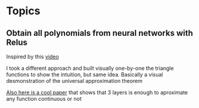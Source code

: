 # Topics


## Obtain all polynomials from neural networks with Relus

Inspired by this [video](https://youtu.be/PApGm1TKFHQ)

I took a different approach and built visually one-by-one the triangle functions to show the intuition, but same idea.
Basically a visual desmonstration of the universal approximation theorem 

[Also here is a cool paper](https://arxiv.org/abs/2012.03016) that shows that 3 layers is enough to aproximate any function continuous or not 
